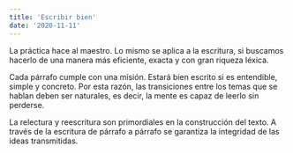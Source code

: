 ```yaml
---
title: 'Escribir bien'
date: '2020-11-11'
---
```


La práctica hace al maestro. Lo mismo se aplica a la escritura, si buscamos hacerlo de una manera más eficiente, exacta y con gran riqueza léxica.

Cada párrafo cumple con una misión. Estará bien escrito si es entendible, simple y concreto. Por esta razón, las transiciones entre los temas que se hablan deben ser naturales, es decir, la mente es capaz de leerlo sin perderse.

La relectura y reescritura son primordiales en la construcción del texto. A través de la escritura de párrafo a párrafo se garantiza la integridad de las ideas transmitidas.


